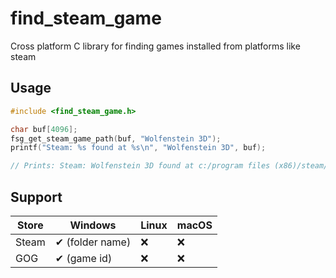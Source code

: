 # find_steam_game
Cross platform C library for finding games installed from platforms like steam

## Usage

```c
#include <find_steam_game.h>

char buf[4096];
fsg_get_steam_game_path(buf, "Wolfenstein 3D");
printf("Steam: %s found at %s\n", "Wolfenstein 3D", buf);

// Prints: Steam: Wolfenstein 3D found at c:/program files (x86)/steam/SteamApps/common/Celeste
 ```

## Support

| Store      | Windows | Linux | macOS |
| ----------- | ----------- |----------- |----------- |
| Steam      | ✔ (folder name) | ❌ |  ❌ | 
| GOG   |  ✔ (game id) | ❌ |  ❌ |
